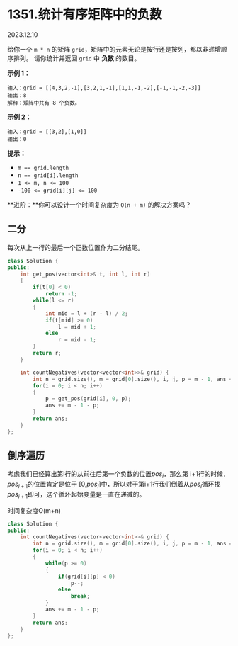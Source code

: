 # 1351.统计有序矩阵中的负数

2023.12.10

给你一个 `m * n` 的矩阵 `grid`，矩阵中的元素无论是按行还是按列，都以非递增顺序排列。 请你统计并返回 `grid` 中 **负数** 的数目。

**示例 1：**

```
输入：grid = [[4,3,2,-1],[3,2,1,-1],[1,1,-1,-2],[-1,-1,-2,-3]]
输出：8
解释：矩阵中共有 8 个负数。
```

**示例 2：**

```
输入：grid = [[3,2],[1,0]]
输出：0
```

**提示：**

- `m == grid.length`
- `n == grid[i].length`
- `1 <= m, n <= 100`
- `-100 <= grid[i][j] <= 100`

**进阶：**你可以设计一个时间复杂度为 `O(n + m)` 的解决方案吗？



## 二分

每次从上一行的最后一个正数位置作为二分结尾。

```c++
class Solution {
public:
    int get_pos(vector<int>& t, int l, int r)
    {
        if(t[0] < 0)
            return -1;
        while(l <= r)
        {
            int mid = l + (r - l) / 2;
            if(t[mid] >= 0)
                l = mid + 1;
            else
                r = mid - 1;
        }
        return r;
    }

    int countNegatives(vector<vector<int>>& grid) {
        int n = grid.size(), m = grid[0].size(), i, j, p = m - 1, ans = 0;
        for(i = 0; i < n; i++)
        {
            p = get_pos(grid[i], 0, p);
            ans += m - 1 - p;
        }
        return ans;
    }
};
```

## 倒序遍历

考虑我们已经算出第i行的从前往后第一个负数的位置$pos_i$，那么第 i+1行的时候，$pos_{i+1}$的位置肯定是位于 [0,$pos_i$]中，所以对于第i+1行我们倒着从$pos_i$循环找$pos_{i+1}$即可，这个循环起始变量是一直在递减的。

时间复杂度O(m+n)

```c++
class Solution {
public:
    int countNegatives(vector<vector<int>>& grid) {
        int n = grid.size(), m = grid[0].size(), i, j, p = m - 1, ans = 0;
        for(i = 0; i < n; i++)
        {
            while(p >= 0)
            {
                if(grid[i][p] < 0)
                    p--;
                else
                    break;
            }
            ans += m - 1 - p;
        }
        return ans;
    }
};
```

